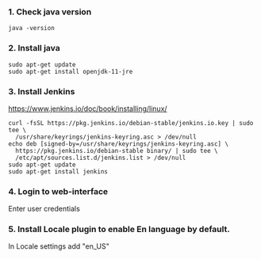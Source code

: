 ### 1. Check java version

```
java -version 
```

### 2. Install java
```
sudo apt-get update
sudo apt-get install openjdk-11-jre
```

### 3. Install Jenkins

https://www.jenkins.io/doc/book/installing/linux/

```
curl -fsSL https://pkg.jenkins.io/debian-stable/jenkins.io.key | sudo tee \
  /usr/share/keyrings/jenkins-keyring.asc > /dev/null
echo deb [signed-by=/usr/share/keyrings/jenkins-keyring.asc] \
  https://pkg.jenkins.io/debian-stable binary/ | sudo tee \
  /etc/apt/sources.list.d/jenkins.list > /dev/null
sudo apt-get update
sudo apt-get install jenkins
```

### 4. Login to web-interface

Enter user credentials


### 5. Install Locale plugin to enable En language by default.

In Locale settings add "en_US"